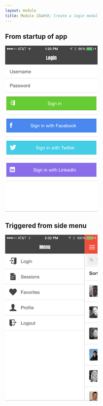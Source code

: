 ```yaml
---
layout: module
title: Module 15&#58; Create a login modal
---
```


## From startup of app 
![](images/app/login.png)

## Triggered from side menu
![](images/app/side-menu.png)

